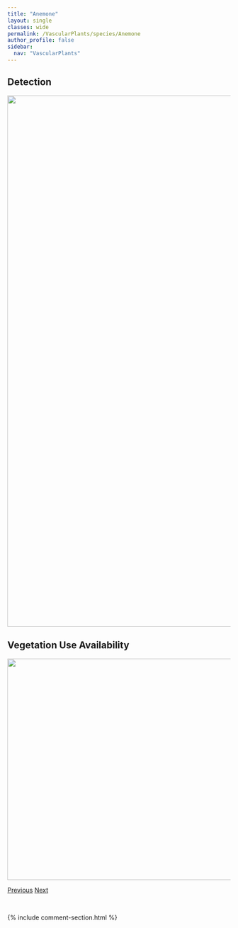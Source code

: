 ```yaml
---
title: "Anemone"
layout: single
classes: wide
permalink: /VascularPlants/species/Anemone
author_profile: false
sidebar:
  nav: "VascularPlants"
---
```


<h2>Detection</h2>

<a href="https://drive.google.com/uc?export=view&id=1CAAcM5rIvzCih_XC120ZiJU4HbyjTIGL">
<img src="https://drive.google.com/uc?export=view&id=1CAAcM5rIvzCih_XC120ZiJU4HbyjTIGL" height = "1200" width = "800">
</a>


<h2>Vegetation Use Availability</h2>

<a href="https://drive.google.com/uc?export=view&id=1FdpqdAI6sUXh8DBwiSSK3cuwJNDhhJCh">
<img src="https://drive.google.com/uc?export=view&id=1FdpqdAI6sUXh8DBwiSSK3cuwJNDhhJCh" height = "500" width = "1000">
</a>


<a href="/DevelopmentWebsite/VascularPlants/species/AnemonastrumRichardsonii" class="pagination--pager" title="Anemonastrum richardsonii">Previous</a> <a href="/DevelopmentWebsite/VascularPlants/species/AnemoneCylindrica" class="pagination--pager" title="Anemone cylindrica">Next</a>

<p>&nbsp;</p>

{% include comment-section.html %}
